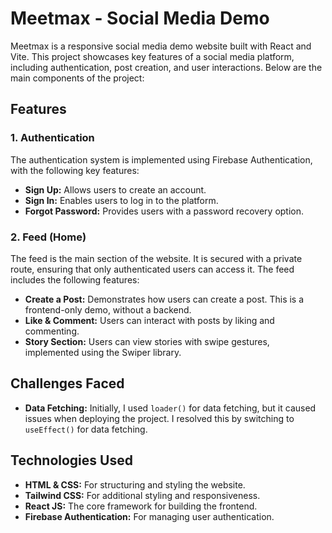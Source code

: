 # Meetmax - Social Media Demo

Meetmax is a responsive social media demo website built with React and Vite. This project showcases key features of a social media platform, including authentication, post creation, and user interactions. Below are the main components of the project:

## Features

### 1. Authentication

The authentication system is implemented using Firebase Authentication, with the following key features:

- **Sign Up:** Allows users to create an account.
- **Sign In:** Enables users to log in to the platform.
- **Forgot Password:** Provides users with a password recovery option.

### 2. Feed (Home)

The feed is the main section of the website. It is secured with a private route, ensuring that only authenticated users can access it. The feed includes the following features:

- **Create a Post:** Demonstrates how users can create a post. This is a frontend-only demo, without a backend.
- **Like & Comment:** Users can interact with posts by liking and commenting.
- **Story Section:** Users can view stories with swipe gestures, implemented using the Swiper library.

## Challenges Faced

- **Data Fetching:** Initially, I used `loader()` for data fetching, but it caused issues when deploying the project. I resolved this by switching to `useEffect()` for data fetching.

## Technologies Used

- **HTML & CSS:** For structuring and styling the website.
- **Tailwind CSS:** For additional styling and responsiveness.
- **React JS:** The core framework for building the frontend.
- **Firebase Authentication:** For managing user authentication.
